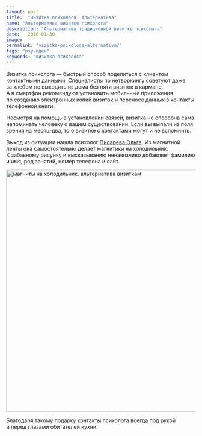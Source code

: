 ```yaml
---
layout: post
title:  "Визитка психолога. Альтернатива"
name: "Альтернатива визитке психолога"
description: "Альтернатива традиционной визитке психолога"
date:   2016-01-30			 
image:
permalink: "vizitka-psixologa-alternativa/"
tags: "psy-идеи"
keywords: "визитка психолога"
---
```


<p>Визитка психолога&nbsp;— быстрый способ поделиться с&nbsp;клиентом контактными данными. Специалисты по&nbsp;нетворкингу советуют даже за&nbsp;хлебом не&nbsp;выходить из&nbsp;дома без пяти визиток в&nbsp;кармане. А&nbsp;в&nbsp;смартфон рекомендуют установить мобильные приложения по&nbsp;созданию электронных копий визиток и&nbsp;переносе данных в&nbsp;контакты телефонной книги.</p>
<p>Несмотря на&nbsp;помощь в&nbsp;установлении связей, визитка не&nbsp;способна сама напоминать человеку о&nbsp;вашем существовании. Если вы&nbsp;выпали из&nbsp;поля зрения на&nbsp;месяц-два, то&nbsp;о&nbsp;визитке с&nbsp;контактами могут и&nbsp;не&nbsp;вспомнить.</p>
<p>Выход из&nbsp;ситуации нашла психолог <a href="http://goo.gl/GBkVfa">Писарева Ольга</a>. Из&nbsp;магнитной ленты она самостоятельно делает магнитики на&nbsp;холодильник. К&nbsp;забавному рисунку и&nbsp;высказыванию ненавязчиво добавляет фамилию и&nbsp;имя, род занятий, номер телефона и&nbsp;сайт.</p>
<img src="https://res.cloudinary.com/bartoshevich/image/upload/f_auto/v1593368845/psycareer/pisareva.jpg" alt="магниты на холодильник. альтернатива визиткам" width="580" height="642" layout="responsive" />
<p>Благодаря такому подарку контакты психолога всегда под рукой и&nbsp;перед глазами обитателей кухни.</p>
